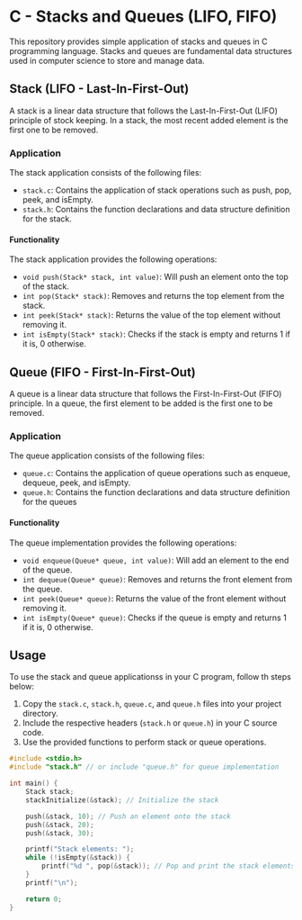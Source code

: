 # C - Stacks and Queues (LIFO, FIFO)

This repository provides simple application of stacks and queues in C programming language. Stacks and queues are fundamental data structures used in computer science to store and manage data.

## Stack (LIFO - Last-In-First-Out)

A stack is a linear data structure that follows the Last-In-First-Out (LIFO) principle of stock keeping. In a stack, the most recent added element is the first one to be removed.

### Application

The stack application consists of the following files:

- `stack.c`: Contains the application of stack operations such as push, pop, peek, and isEmpty.
- `stack.h`: Contains the function declarations and data structure definition for the stack.

#### Functionality

The stack application provides the following operations:

- `void push(Stack* stack, int value)`: Will push an element onto the top of the stack.
- `int pop(Stack* stack)`: Removes and returns the top element from the stack.
- `int peek(Stack* stack)`: Returns the value of the top element without removing it.
- `int isEmpty(Stack* stack)`: Checks if the stack is empty and returns 1 if it is, 0 otherwise.

## Queue (FIFO - First-In-First-Out)

A queue is a linear data structure that follows the First-In-First-Out (FIFO) principle. In a queue, the first element to be added is the first one to be removed.

### Application

The queue application consists of the following files:

- `queue.c`: Contains the application of queue operations such as enqueue, dequeue, peek, and isEmpty.
- `queue.h`: Contains the function declarations and data structure definition for the queues

#### Functionality

The queue implementation provides the following operations:

- `void enqueue(Queue* queue, int value)`: Will add an element to the end of the queue.
- `int dequeue(Queue* queue)`: Removes and returns the front element from the queue.
- `int peek(Queue* queue)`: Returns the value of the front element without removing it.
- `int isEmpty(Queue* queue)`: Checks if the queue is empty and returns 1 if it is, 0 otherwise.

## Usage

To use the stack and queue applicationss in your C program, follow th steps below:

1. Copy the `stack.c`, `stack.h`, `queue.c`, and `queue.h` files into your project directory.
1. Include the respective headers (`stack.h` or `queue.h`) in your C source code.
1. Use the provided functions to perform stack or queue operations.

```c
#include <stdio.h>
#include "stack.h" // or include "queue.h" for queue implementation

int main() {
    Stack stack;
    stackInitialize(&stack); // Initialize the stack

    push(&stack, 10); // Push an element onto the stack
    push(&stack, 20);
    push(&stack, 30);

    printf("Stack elements: ");
    while (!isEmpty(&stack)) {
        printf("%d ", pop(&stack)); // Pop and print the stack elements
    }
    printf("\n");

    return 0;
}
```
